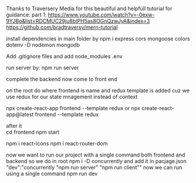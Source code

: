 Thanks to Traversery Media for this beautiful and helpfull tutorial
for guidance: 
part 1: https://www.youtube.com/watch?v=-0exw-9YJBo&list=RDCMUC29ju8bIPH5as8OGnQzwJyA&index=3
https://github.com/bradtraversy/mern-tutorial

install dependencies in main folder by npm i
express
cors
mongoose
colors
dotenv
-D nodemon
mongodb

Add .gitignore files and add
node_modules
.env

run server by: npm run server



complete the backend now come to front end

on the root do
where frontend is name and redux template  is added cuz we use redux for our state mnagement instead of context

npx create-react-app frontend --template redux
or
npx create-react-app@latest frontend --template redux

after it    
cd frontend
npm start

npm i react-icons
npm i react-router-dom


now
we want to run our project with a single command both frontend and backend
so we do
in root 
npm i -D concurrently
and add it in pacjage.json
"dev":"concurrently \"npm run server\" \"npm run client\""
now we can run using a single command 
npm run dev
